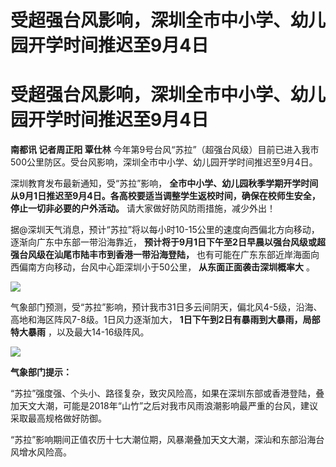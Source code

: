 # 受超强台风影响，深圳全市中小学、幼儿园开学时间推迟至9月4日

# 受超强台风影响，深圳全市中小学、幼儿园开学时间推迟至9月4日

**南都讯 记者周正阳 覃仕林**
今年第9号台风“苏拉”（超强台风级）目前已进入我市500公里防区。受台风影响，深圳全市中小学、幼儿园开学时间推迟至9月4日。

深圳教育发布最新通知，受“苏拉”影响，
**全市中小学、幼儿园秋季学期开学时间从9月1日推迟至9月4日。各高校要适当调整学生返校时间，确保在校师生安全，停止一切非必要的户外活动。**
请大家做好防风防雨措施，减少外出！

据@深圳天气消息，预计“苏拉”将以每小时10-15公里的速度向西偏北方向移动，逐渐向广东中东部一带沿海靠近，
**预计将于9月1日下午至2日早晨以强台风级或超强台风级在汕尾市陆丰市到香港一带沿海登陆，**
也有可能在广东东部近岸海面向西偏南方向移动，台风中心距深圳小于50公里， **从东面正面袭击深圳概率大** 。

![](https://inews.gtimg.com/om_bt/O7WUQWMcSF5VqqQVAJ48khD9AGqmnmVD6HQRozBMf1IbEAA/1000)

气象部门预测，受“苏拉”影响，预计我市31日多云间阴天，偏北风4-5级，沿海、高地和海区阵风7-8级。1日风力逐渐加大，
**1日下午到2日有暴雨到大暴雨，局部特大暴雨** ，以及最大14-16级阵风。

![](https://inews.gtimg.com/om_bt/OPhNl2LhX1xn_ND88HI_0xHYe9eW5rQkTIrzQuj9c_trkAA/1000)

**气象部门提示：**

“苏拉”强度强、个头小、路径复杂，致灾风险高，如果在深圳东部或香港登陆，叠加天文大潮，可能是2018年“山竹”之后对我市风雨浪潮影响最严重的台风，建议采取最高规格做好防御。

“苏拉”影响期间正值农历十七大潮位期，风暴潮叠加天文大潮，深汕和东部沿海台风增水风险高。

